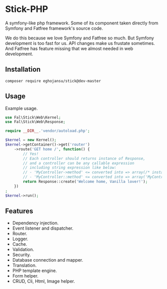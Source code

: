 # Stick-PHP

A symfony-like php framework.
Some of its component taken directly from Symfony and Fatfree framework's source code.

We do this because we love Symfony and Fatfree so much.
But Symfony development is too fast for us. API changes make us frustate sometimes.
And Fatfree has feature missing that we almost needed in web development.

## Installation

  ```composer require eghojansu/stick@dev-master```

## Usage

Example usage.

```php
use Fal\Stick\Web\Kernel;
use Fal\Stick\Web\Response;

require __DIR__.'vendor/autoload.php';

$kernel = new Kernel();
$kernel->getContainer()->get('router')
    ->route('GET home /', function() {
        // Yes!
        // Each controller should returns instance of Response,
        // and a controller can be any callable expression
        // including string expression like below:
        // - 'MyController->method' <= converted into => array(/* instance of MyController */, 'method')
        // - 'MyController::method' <= converted into => array('MyController', 'method')
        return Response::create('Welcome home, Vanilla lover!');
    })
;
$kernel->run();

```

## Features

- Dependency injection.
- Event listener and dispatcher.
- Router.
- Logger.
- Cache.
- Validation.
- Security.
- Database connection and mapper.
- Translation.
- PHP template engine.
- Form helper.
- CRUD, Cli, Html, Image helper.